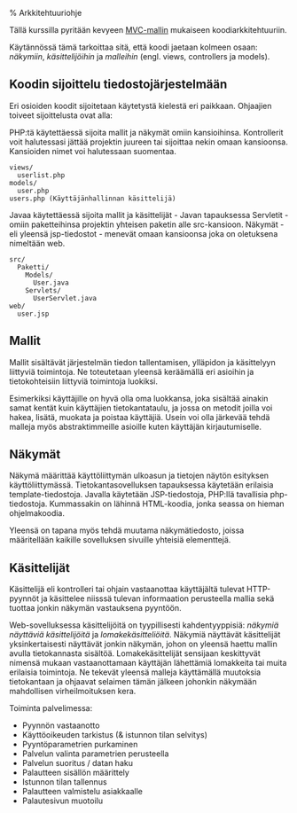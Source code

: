 % Arkkitehtuuriohje

Tällä kurssilla pyritään kevyeen [MVC-mallin](http://fi.wikipedia.org/wiki/MVC-arkkitehtuuri) mukaiseen 
koodiarkkitehtuuriin.

Käytännössä tämä tarkoittaa sitä, että koodi jaetaan 
kolmeen osaan: 
_näkymiin_, _käsittelijöihin_ ja _malleihin_ 
(engl. views, controllers ja models).

## Koodin sijoittelu tiedostojärjestelmään

Eri osioiden koodit sijoitetaan käytetystä kielestä eri paikkaan.
Ohjaajien toiveet sijoittelusta ovat alla:

<tabs>
<tab title="PHP-esimerkkisijoittelu">

PHP:tä käytettäessä sijoita mallit 
ja näkymät omiin kansioihinsa.
Kontrollerit voit halutessasi jättää
projektin juureen tai sijoittaa nekin omaan
kansioonsa. Kansioiden nimet voi halutessaan suomentaa.

~~~
views/
  userlist.php
models/
  user.php
users.php (Käyttäjänhallinnan käsittelijä)
~~~

</tab>
<tab title="Java-esimerkkisijoittelu">

Javaa käytettäessä sijoita mallit 
ja käsittelijät - Javan tapauksessa Servletit - omiin paketteihinsa
projektin yhteisen paketin alle src-kansioon.
Näkymät - eli yleensä jsp-tiedostot - menevät omaan kansioonsa 
joka on oletuksena nimeltään web.

~~~
src/
  Paketti/
    Models/
      User.java
    Servlets/
      UserServlet.java
web/
  user.jsp
~~~

</tab>
</tabs>

## Mallit

Mallit sisältävät järjestelmän tiedon tallentamisen, ylläpidon 
ja käsittelyyn liittyviä toimintoja. 
Ne toteutetaan yleensä keräämällä eri asioihin ja tietokohteisiin 
liittyviä toimintoja luokiksi. 

Esimerkiksi käyttäjille on hyvä olla oma luokkansa, joka 
sisältää ainakin samat kentät kuin käyttäjien tietokantataulu,
ja jossa on metodit joilla voi hakea, lisätä, muokata ja poistaa käyttäjiä. 
Usein voi olla järkevää tehdä malleja myös abstraktimmeille asioille kuten käyttäjän kirjautumiselle.

## Näkymät

Näkymä määrittää käyttöliittymän ulkoasun ja tietojen näytön esityksen käyttöliittymässä. 
Tietokantasovelluksen tapauksessa käytetään erilaisia template-tiedostoja. Javalla käytetään JSP-tiedostoja, PHP:llä tavallisia 
php-tiedostoja. Kummassakin on lähinnä HTML-koodia,
jonka seassa on hieman ohjelmakoodia.

Yleensä on tapana myös tehdä muutama näkymätiedosto,
joissa määritellään kaikille sovelluksen sivuille yhteisiä elementtejä.

## Käsittelijät

Käsittelijä eli kontrolleri tai ohjain vastaanottaa 
käyttäjältä tulevat HTTP-pyynnöt 
ja käsittelee niisssä tulevan informaation perusteella 
mallia sekä tuottaa jonkin näkymän vastauksena pyyntöön.

Web-sovelluksessa käsittelijöitä on tyypillisesti kahdentyyppisiä:
_näkymiä näyttäviä käsittelijöitä_ ja _lomakekäsitteliöitä_.
Näkymiä näyttävät käsittelijät yksinkertaisesti näyttävät jonkin näkymän,
johon on yleensä haettu mallin avulla tietokannasta sisältöä.
Lomakekäsittelijät sensijaan keskittyvät nimensä mukaan
vastaanottamaan käyttäjän lähettämiä lomakkeita
tai muita erilaisia toimintoja.
Ne tekevät yleensä malleja käyttämällä muutoksia tietokantaan
ja ohjaavat selaimen tämän jälkeen johonkin näkymään mahdollisen 
virheilmoituksen kera.

<comment>
Toiminta palvelimessa:

* Pyynnön vastaanotto
* Käyttöoikeuden tarkistus (& istunnon tilan selvitys)
* Pyyntöparametrien purkaminen
* Palvelun valinta parametrien perusteella
* Palvelun suoritus / datan haku
* Palautteen sisällön määrittely
* Istunnon tilan tallennus
* Palautteen valmistelu asiakkaalle
* Palautesivun muotoilu

</comment>
